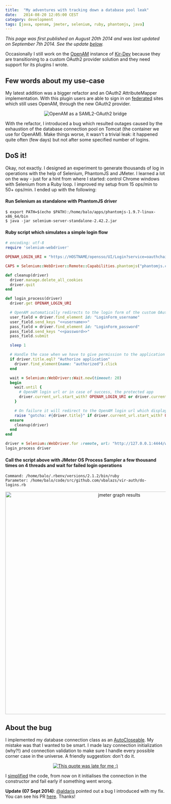 ```yaml
---
title:  "My adventures with tracking down a database pool leak"
date:   2014-08-20 12:05:00 CEST
category: development
tags: [java, openam, jmeter, selenium, ruby, phantomjs, java]
---
```


_This page was first published on August 20th 2014 and was last updated on September 7th 2014. See the update <a href="#dbpoolissue-update1">below</a>._

Occasionally I still work on the [OpenAM][1] instance of [Kir-Dev][2] because they are transitioning to a custom OAuth2 provider solution and they need support for its plugins I wrote.

## Few words about my use-case

My latest addition was a bigger refactor and an OAuth2 AttributeMapper implementation. With this plugin users are able to sign in on [federated][3] sites which still uses OpenAM, through the new OAuth2 provider.

<div align="center">
  <img src="{{ site.assets_uri }}/2014.08/saml2-oauth2-bridge.png" title="OpenAM as a SAML2-OAuth2 bridge" />
</div>

With the refactor, I introduced a bug which resulted outages caused by the exhaustion of the database connection pool on Tomcat (the container we use for OpenAM). Make things worse, it wasn't a trivial leak: it happened quite often (few days) but not after some specified number of logins.

## DoS it!

Okay, not exactly. I designed an experiment to generate thousands of log in operations with the help of Selenium, PhantomJS and JMeter. I learned a lot on the way - just for a hint from where I started: control Chrome windows with Selenium from a Ruby loop. I improved my setup from 15 ops/min to 50+ ops/min. I ended up with the following:

#### Run Selenium as standalone with PhantomJS driver

```shell
$ export PATH=$(echo $PATH):/home/balo/apps/phantomjs-1.9.7-linux-x86_64/bin
$ java -jar selenium-server-standalone-2.42.2.jar
```

#### Ruby script which simulates a simple login flow

```ruby
# encoding: utf-8
require 'selenium-webdriver'

OPENAM_LOGIN_URI = "https://HOSTNAME/opensso/UI/Login?service=oauthchain"

CAPS = Selenium::WebDriver::Remote::Capabilities.phantomjs("phantomjs.cli.args" => ['--ignore-ssl-errors=true'])

def cleanup(driver)
  driver.manage.delete_all_cookies
  driver.quit
end

def login_process(driver)
  driver.get OPENAM_LOGIN_URI

  # OpenAM automatically redirects to the login form of the custom OAuth2 provider
  user_field = driver.find_element id: "LoginForm_username"
  user_field.send_keys "<<username>>"
  pass_field = driver.find_element id: "LoginForm_password"
  pass_field.send_keys "<<password>>"
  pass_field.submit

  sleep 1

  # Handle the case when we have to give permission to the application
  if driver.title.eql? "Authorize application"
    driver.find_element(name: "authorized").click
  end

  wait = Selenium::WebDriver::Wait.new(timeout: 20)
  begin
    wait.until {
      # OpenAM login url or in case of success, the protected app
      driver.current_url.start_with? OPENAM_LOGIN_URI or driver.current_url.include? "myprotectedapp.com"
    }

    # On failure it will redirect to the OpenAM login url which displays the error
    raise "gotcha: #{driver.title}" if driver.current_url.start_with? OPENAM_LOGIN_URI
  ensure
    cleanup(driver)
  end
end

driver = Selenium::WebDriver.for :remote, url: "http://127.0.0.1:4444/wd/hub", desired_capabilities: CAPS
login_process driver
```

#### Call the script above with JMeter OS Process Sampler a few thousand times on 4 threads and wait for failed login operations

~~~
Command: /home/balo/.rbenv/versions/2.1.2/bin/ruby
Parameter: /home/balo/code/src/github.com/vbalazs/vir-auth/do-logins.rb
~~~

<div align="center">
  <a href="{{ site.assets_uri }}/2014.08/jmeter-auth-graph_results.png">
    <img alt="jmeter graph results" src="{{ site.assets_uri }}/2014.08/jmeter-auth-graph_results.png" title="~50 login operation/minute is not bad from a notebook" width="700" />
  </a>
</div>

## About the bug

I implemented my database connection class as an [AutoCloseable][4]. My mistake was that I wanted to be smart. I made lazy connection initialization (why?!) and connection validation to make sure I handle every possible corner case in the universe. A friendly suggestion: don't do it.

<div align="center">
  <a href="https://twitter.com/nvining/status/500094840865304577">
    <img src="{{ site.assets_uri }}/2014.08/twitter_nvining_status_500094840865304577.png" title="This quote was late for me :)" />
  </a>
</div>

I [simplified][5] the code, from now on it initialises the connection in the constructor and fail early if something went wrong.

<a name="dbpoolissue-update1"></a>
**Update (07 Sept 2014)**: [@aldaris][6] pointed out a bug I introduced with my fix. You can see his PR [here][7]. Thanks!

[1]: http://openam.forgerock.org
[2]: http://kir-dev.sch.bme.hu/about/
[3]: http://openam.forgerock.org/openam-documentation/openam-doc-source/doc/admin-guide/index/chap-federation.html#about-federation
[4]: http://docs.oracle.com/javase/7/docs/api/java/lang/AutoCloseable.html
[5]: https://github.com/kir-dev/vir-auth/pull/6
[6]: https://github.com/aldaris
[7]: https://github.com/kir-dev/vir-auth/pull/7
